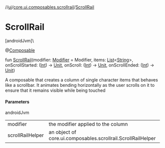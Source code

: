 //[ui](../../index.md)/[core.ui.composables.scrollrail](index.md)/[ScrollRail](-scroll-rail.md)

# ScrollRail

[androidJvm]\

@[Composable](https://developer.android.com/reference/kotlin/androidx/compose/runtime/Composable.html)

fun [ScrollRail](-scroll-rail.md)(modifier: [Modifier](https://developer.android.com/reference/kotlin/androidx/compose/ui/Modifier.html) = Modifier, items: [List](https://kotlinlang.org/api/latest/jvm/stdlib/kotlin.collections/-list/index.html)&lt;[String](https://kotlinlang.org/api/latest/jvm/stdlib/kotlin/-string/index.html)&gt;, onScrollStarted: ([Int](https://kotlinlang.org/api/latest/jvm/stdlib/kotlin/-int/index.html)) -&gt; [Unit](https://kotlinlang.org/api/latest/jvm/stdlib/kotlin/-unit/index.html), onScroll: ([Int](https://kotlinlang.org/api/latest/jvm/stdlib/kotlin/-int/index.html)) -&gt; [Unit](https://kotlinlang.org/api/latest/jvm/stdlib/kotlin/-unit/index.html), onScrollEnded: ([Int](https://kotlinlang.org/api/latest/jvm/stdlib/kotlin/-int/index.html)) -&gt; [Unit](https://kotlinlang.org/api/latest/jvm/stdlib/kotlin/-unit/index.html))

A composable that creates a column of single character items that behaves like a scrollbar. It animates bending horizontally as the user scrolls on it to ensure that it remains visible while being touched

#### Parameters

androidJvm

| | |
|---|---|
| modifier | the modifier applied to the column |
| scrollRailHelper | an object of  core.ui.composables.scrollrail.ScrollRailHelper |
